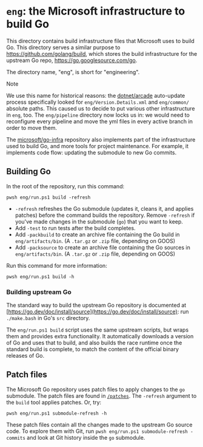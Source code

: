 # `eng`: the Microsoft infrastructure to build Go

This directory contains build infrastructure files that Microsoft uses to build
Go. This directory serves a similar purpose to https://github.com/golang/build,
which stores the build infrastructure for the upstream Go repo,
https://go.googlesource.com/go.

The directory name, "eng", is short for "engineering".

> [!NOTE]
> We use this name for historical reasons: the
> [dotnet/arcade](https://github.com/dotnet/arcade) auto-update process
> specifically looked for `eng/Version.Details.xml` and `eng/common/` absolute
> paths. This caused us to decide to put various other infrastructure in `eng`,
> too. The `eng/pipeline` directory now locks us in: we would need to
> reconfigure every pipeline and move the yml files in every active branch in
> order to move them.

The [microsoft/go-infra](https://github.com/microsoft/go-infra) repository also
implements part of the infrastructure used to build Go, and more tools for
project maintenance. For example, it implements code flow: updating the
submodule to new Go commits.

## Building Go

In the root of the repository, run this command:

```pwsh
pwsh eng/run.ps1 build -refresh
```

* `-refresh` refreshes the Go submodule (updates it, cleans it, and applies
  patches) before the command builds the repository. Remove `-refresh` if you've
  made changes in the submodule (`go`) that you want to keep.
* Add `-test` to run tests after the build completes.
* Add `-packbuild` to create an archive file containing the Go build in
  `eng/artifacts/bin`. (A `.tar.gz` or `.zip` file, depending on GOOS)
* Add `-packsource` to create an archive file containing the Go sources in
  `eng/artifacts/bin`. (A `.tar.gz` or `.zip` file, depending on GOOS)

Run this command for more information:

```
pwsh eng/run.ps1 build -h
```

### Building upstream Go
The standard way to build the upstream Go repository is documented at
[https://go.dev/doc/install/source](https://go.dev/doc/install/source): run
`./make.bash` in Go's `src` directory.

The `eng/run.ps1 build` script uses the same upstream scripts, but wraps them
and provides extra functionality. It automatically downloads a version of Go and
uses that to build, and also builds the race runtime once the standard build is
complete, to match the content of the official binary releases of Go.

## Patch files

The Microsoft Go repository uses patch files to apply changes to the `go`
submodule. The patch files are found in [`/patches`](/patches). The `-refresh`
argument to the `build` tool applies patches. Or, try:

```
pwsh eng/run.ps1 submodule-refresh -h
```

These patch files contain all the changes made to the upstream Go source code.
To explore them with Git, run `pwsh eng/run.ps1 submodule-refresh -commits` and
look at Git history inside the `go` submodule.
